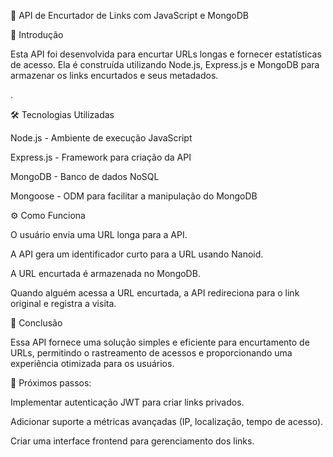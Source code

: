 📌 API de Encurtador de Links com JavaScript e MongoDB

📖 Introdução

Esta API foi desenvolvida para encurtar URLs longas e fornecer estatísticas de acesso. Ela é construída utilizando Node.js, Express.js e MongoDB para armazenar os links encurtados e seus metadados.

.

🛠️ Tecnologias Utilizadas

Node.js - Ambiente de execução JavaScript

Express.js - Framework para criação da API

MongoDB - Banco de dados NoSQL

Mongoose - ODM para facilitar a manipulação do MongoDB

⚙️ Como Funciona

O usuário envia uma URL longa para a API.

A API gera um identificador curto para a URL usando Nanoid.

A URL encurtada é armazenada no MongoDB.

Quando alguém acessa a URL encurtada, a API redireciona para o link original e registra a visita.

📌 Conclusão

Essa API fornece uma solução simples e eficiente para encurtamento de URLs, permitindo o rastreamento de acessos e proporcionando uma experiência otimizada para os usuários.

📌 Próximos passos:

Implementar autenticação JWT para criar links privados.

Adicionar suporte a métricas avançadas (IP, localização, tempo de acesso).

Criar uma interface frontend para gerenciamento dos links.